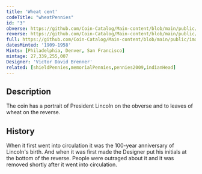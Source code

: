 ```yaml
---
title: 'Wheat cent'
codeTitle: "wheatPennies"
id: "3"
obverse: https://github.com/Coin-Catalog/Main-content/blob/main/public/images/pennies/SC/PNGs/wheatPenniesObverse.png?raw=true
reverse: https://github.com/Coin-Catalog/Main-content/blob/main/public/images/pennies/SC/PNGs/wheatPenniesReverse.png?raw=true
full: https://github.com/Coin-Catalog/Main-content/blob/main/public/images/pennies/SC/PNGs/wheatPennies.png?raw=true
datesMinted: '1909-1958'
Mints: [Philadelphia, Denver, San Francisco]
mintage: 27,339,255,007
Designer: 'Victor David Brenner'
related: [shieldPennies,memorialPennies,pennies2009,indianHead]
---
```


## Description

The coin has a portrait of President Lincoln on the obverse and to leaves of wheat on the reverse.

## History

When it first went into circulation it was the 100-year anniversary of Lincoln's birth. And when it was first made the Designer put his initials at the bottom of the reverse. People were outraged about it and it was removed shortly after it went into circulation.
